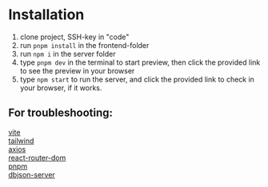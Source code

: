 # Installation

1. clone project, SSH-key in "code"
2. run `pnpm install` in the frontend-folder
3. run `npm i` in the server folder
4. type `pnpm dev` in the terminal to start preview, then click the provided link to see the preview in your browser
5. type `npm start` to run the server, and click the provided link to check in your browser, if it works.

## For troubleshooting:

[vite](https://vitejs.dev/guide/#scaffolding-your-first-vite-project)  
[tailwind](https://tailwindcss.com/docs/installation)  
[axios](https://axios-http.com/docs/intro)  
[react-router-dom](https://www.npmjs.com/package/react-router-dom)  
[pnpm](https://pnpm.io/motivation)  
[dbjson-server](https://github.com/typicode/json-server)
